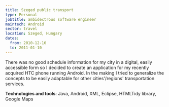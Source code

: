 ```yaml
---
title: Szeged public transport
type: Personal
jobtitle: ambidextrous software engineer
maintech: Android
sector: travel
location: Szeged, Hungary
dates:
  from: 2010-12-16
  to: 2011-01-10
---
```


There was no good schedule information for my city in a digital, easily accessible form so I decided to create an application for my recently acquired HTC phone running Android. In the making I tried to generalize the concepts to be easily adaptable for other cities'/regions' transportation services.

**Technologies and tools**: Java, Android, XML, Eclipse, HTMLTidy library, Google Maps
